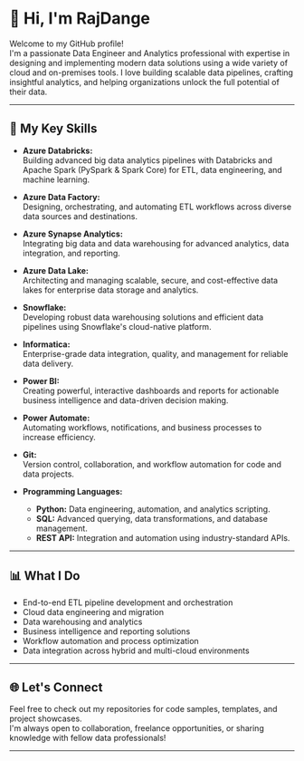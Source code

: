 # 👋 Hi, I'm RajDange

Welcome to my GitHub profile!  
I'm a passionate Data Engineer and Analytics professional with expertise in designing and implementing modern data solutions using a wide variety of cloud and on-premises tools. I love building scalable data pipelines, crafting insightful analytics, and helping organizations unlock the full potential of their data.

---

## 🚀 My Key Skills

- **Azure Databricks:**  
  Building advanced big data analytics pipelines with Databricks and Apache Spark (PySpark & Spark Core) for ETL, data engineering, and machine learning.

- **Azure Data Factory:**  
  Designing, orchestrating, and automating ETL workflows across diverse data sources and destinations.

- **Azure Synapse Analytics:**  
  Integrating big data and data warehousing for advanced analytics, data integration, and reporting.

- **Azure Data Lake:**  
  Architecting and managing scalable, secure, and cost-effective data lakes for enterprise data storage and analytics.

- **Snowflake:**  
  Developing robust data warehousing solutions and efficient data pipelines using Snowflake's cloud-native platform.

- **Informatica:**  
  Enterprise-grade data integration, quality, and management for reliable data delivery.

- **Power BI:**  
  Creating powerful, interactive dashboards and reports for actionable business intelligence and data-driven decision making.

- **Power Automate:**  
  Automating workflows, notifications, and business processes to increase efficiency.

- **Git:**  
  Version control, collaboration, and workflow automation for code and data projects.

- **Programming Languages:**  
  - **Python:** Data engineering, automation, and analytics scripting.
  - **SQL:** Advanced querying, data transformations, and database management.
  - **REST API:** Integration and automation using industry-standard APIs.

---

## 📊 What I Do

- End-to-end ETL pipeline development and orchestration
- Cloud data engineering and migration
- Data warehousing and analytics
- Business intelligence and reporting solutions
- Workflow automation and process optimization
- Data integration across hybrid and multi-cloud environments

---

## 🌐 Let's Connect

Feel free to check out my repositories for code samples, templates, and project showcases.  
I'm always open to collaboration, freelance opportunities, or sharing knowledge with fellow data professionals!

---
